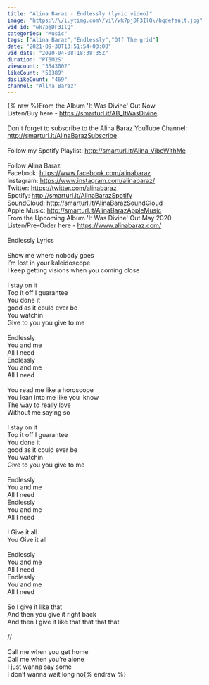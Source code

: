 ```yaml
---
title: "Alina Baraz - Endlessly (lyric video)"
image: "https:\/\/i.ytimg.com\/vi\/wk7pjDF3IlQ\/hqdefault.jpg"
vid_id: "wk7pjDF3IlQ"
categories: "Music"
tags: ["Alina Baraz","Endlessly","Off The grid"]
date: "2021-09-30T13:51:54+03:00"
vid_date: "2020-04-08T18:38:35Z"
duration: "PT5M2S"
viewcount: "3543002"
likeCount: "50389"
dislikeCount: "469"
channel: "Alina Baraz"
---
```

{% raw %}From the Album 'It Was Divine' Out Now <br />Listen/Buy here - <a rel="nofollow" target="blank" href="https://smarturl.it/AB_ItWasDivine">https://smarturl.it/AB_ItWasDivine</a><br /><br />Don't forget to subscribe to the Alina Baraz YouTube Channel: <a rel="nofollow" target="blank" href="http://smarturl.it/AlinaBarazSubscribe">http://smarturl.it/AlinaBarazSubscribe</a><br /><br />Follow my Spotify Playlist: <a rel="nofollow" target="blank" href="http://smarturl.it/Alina_VibeWithMe">http://smarturl.it/Alina_VibeWithMe</a><br /><br />Follow Alina Baraz<br />Facebook: <a rel="nofollow" target="blank" href="https://www.facebook.com/alinabaraz">https://www.facebook.com/alinabaraz</a><br />Instagram: <a rel="nofollow" target="blank" href="https://www.instagram.com/alinabaraz/">https://www.instagram.com/alinabaraz/</a><br />Twitter: <a rel="nofollow" target="blank" href="https://twitter.com/alinabaraz">https://twitter.com/alinabaraz</a><br />Spotify: <a rel="nofollow" target="blank" href="http://smarturl.it/AlinaBarazSpotify">http://smarturl.it/AlinaBarazSpotify</a><br />SoundCloud: <a rel="nofollow" target="blank" href="http://smarturl.it/AlinaBarazSoundCloud">http://smarturl.it/AlinaBarazSoundCloud</a><br />Apple Music: <a rel="nofollow" target="blank" href="http://smarturl.it/AlinaBarazAppleMusic">http://smarturl.it/AlinaBarazAppleMusic</a><br />From the Upcoming Album 'It Was Divine' Out May 2020<br />Listen/Pre-Order here - <a rel="nofollow" target="blank" href="https://www.alinabaraz.com/">https://www.alinabaraz.com/</a><br /><br />Endlessly Lyrics<br /><br />Show me where nobody goes <br />I’m lost in your kaleidoscope <br />I keep getting visions when you coming close<br /><br />I stay on it <br />Top it off I guarantee <br />You done it <br />good as it could ever be  <br />You watchin<br />Give to you you give to me<br /><br />Endlessly <br />You and me<br />All I need <br />Endlessly<br />You and me<br />All I need <br /><br />You read me like a horoscope <br />You lean into me like you  know <br />The way to really love<br />Without me saying so <br /><br />I  stay on it <br />Top it off I guarantee <br />You done it <br />good as it could ever be <br />You watchin<br />Give to you you give to me<br /><br />Endlessly <br />You and me<br />All I need <br />Endlessly<br />You and me<br />All I need <br /><br />I Give it all <br />You Give it all<br /><br />Endlessly <br />You and me<br />All I need <br />Endlessly<br />You and me<br />All I need <br /><br />So I give it like that <br />And then you give it right back <br />And then I give it like that that that that<br /><br />//<br /><br />Call me when you get home<br />Call me when you’re alone <br />I just wanna say some<br />I don’t wanna wait long no{% endraw %}
